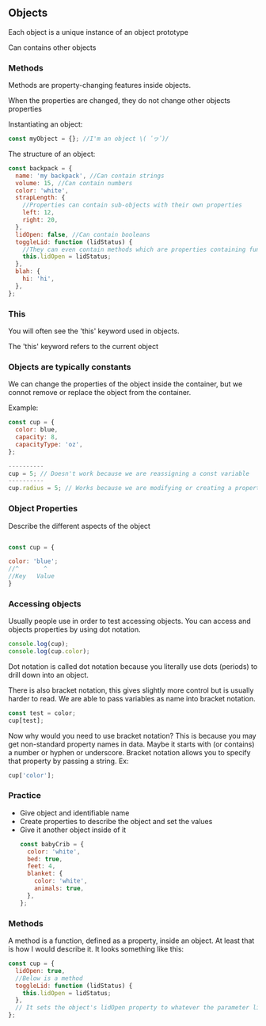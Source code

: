 ## Objects

Each object is a unique instance of an object prototype

Can contains other objects

### Methods

Methods are property-changing features inside objects.

When the properties are changed, they do not change other objects properties

Instantiating an object:

```javascript
const myObject = {}; //I'm an object \( ﾟヮﾟ)/
```

The structure of an object:

```javascript
const backpack = {
  name: 'my backpack', //Can contain strings
  volume: 15, //Can contain numbers
  color: 'white',
  strapLength: {
    //Properties can contain sub-objects with their own properties
    left: 12,
    right: 20,
  },
  lidOpen: false, //Can contain booleans
  toggleLid: function (lidStatus) {
    //They can even contain methods which are properties containing functions
    this.lidOpen = lidStatus;
  },
  blah: {
    hi: 'hi',
  },
};
```

### This

You will often see the 'this' keyword used in objects.

The 'this' keyword refers to the current object

### Objects are typically constants

We can change the properties of the object inside the container, but we connot remove or replace the object from the container.

Example:

```javascript
const cup = {
  color: blue,
  capacity: 8,
  capacityType: 'oz',
};

----------
cup = 5; // Doesn't work because we are reassigning a const variable
----------
cup.radius = 5; // Works because we are modifying or creating a property of the object
```

### Object Properties

Describe the different aspects of the object

```javascript

const cup = {

color: 'blue';
//^       ^
//Key   Value
}
```

### Accessing objects

Usually people use in order to test accessing objects. You can access and objects properties by using dot notation.

```javascript
console.log(cup);
console.log(cup.color);
```

Dot notation is called dot notation because you literally use dots (periods) to drill down into an object.

There is also bracket notation, this gives slightly more control but is usually harder to read. We are able to pass variables as name into bracket notation.

```javascript
const test = color;
cup[test];
```

Now why would you need to use bracket notation? This is because you may get non-standard property names in data. Maybe it starts with (or contains) a number or hyphen or underscore. Bracket notation allows you to specify that property by passing a string. Ex:

```javascript
cup['color'];
```

### Practice

- Give object and identifiable name
- Create properties to describe the object and set the values
- Give it another object inside of it
  ```javascript
  const babyCrib = {
    color: 'white',
    bed: true,
    feet: 4,
    blanket: {
      color: 'white',
      animals: true,
    },
  };
  ```

### Methods

A method is a function, defined as a property, inside an object. At least that is how I would describe it. It looks something like this:

```javascript
const cup = {
  lidOpen: true,
  //Below is a method
  toggleLid: function (lidStatus) {
    this.lidOpen = lidStatus;
  },
  // It sets the object's lidOpen property to whatever the parameter lidStatus is: cup.toggleLid(false)
};
```
